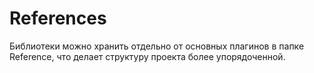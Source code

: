 # References

Библиотеки можно хранить отдельно от основных плагинов в папке Reference, что делает структуру проекта более упорядоченной.